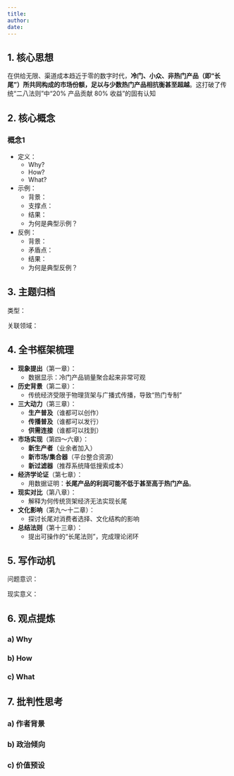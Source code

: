 ```yaml
---
title: 
author:
date: 
---
```


## 1. 核心思想

在供给无限、渠道成本趋近于零的数字时代，**冷门、小众、非热门产品（即“长尾”）所共同构成的市场份额，足以与少数热门产品相抗衡甚至超越**。这打破了传统“二八法则”中“20% 产品贡献 80% 收益”的固有认知

## 2. 核心概念

### 概念1

- 定义：
  - Why?
  - How?
  - What?
- 示例：
  - 背景：
  - 支撑点：
  - 结果：
  - 为何是典型示例？
- 反例：
  - 背景：
  - 矛盾点：
  - 结果：
  - 为何是典型反例？

## 3. 主题归档

类型：

关联领域：

## 4. 全书框架梳理

- **现象提出**（第一章）：
  - 数据显示：冷门产品销量聚合起来非常可观
- **历史背景**（第二章）：
  - 传统经济受限于物理货架与广播式传播，导致“热门专制”
- **三大动力**（第三章）：
  - **生产普及**（谁都可以创作）
  - **传播普及**（谁都可以发行）
  - **供需连接**（谁都可以找到）
- **市场实现**（第四～六章）：
  - **新生产者**（业余者加入）
  - **新市场/集合器**（平台整合资源）
  - **新过滤器**（推荐系统降低搜索成本）
- **经济学论证**（第七章）：
  - 用数据证明：**长尾产品的利润可能不低于甚至高于热门产品**。
- **现实对比**（第八章）：
  - 解释为何传统货架经济无法实现长尾
- **文化影响**（第九～十二章）：
  - 探讨长尾对消费者选择、文化结构的影响
- **总结法则**（第十三章）：
  - 提出可操作的“长尾法则”，完成理论闭环

## 5. 写作动机

问题意识：

现实意义：

## 6. 观点提炼

### a) Why

### b) How

### c) What

## 7. 批判性思考

### a) 作者背景

### b) 政治倾向

### c) 价值预设